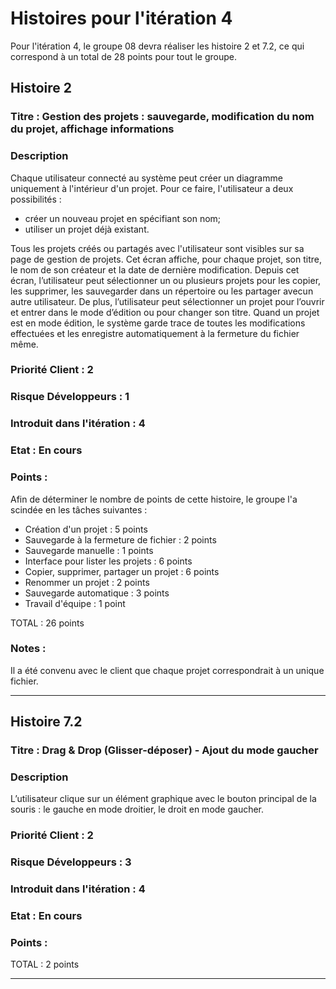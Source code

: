 # Histoires pour l'itération 4
Pour l'itération 4, le groupe 08 devra réaliser les histoire 2 et 7.2, ce qui correspond à un total de 28 points pour tout le groupe.

## Histoire 2

### Titre : Gestion des projets : sauvegarde, modification du nom du projet, affichage informations

### Description
Chaque utilisateur connecté au système peut créer un diagramme uniquement à l'intérieur d'un projet. Pour ce faire, l'utilisateur a deux 
possibilités :
- créer un nouveau projet en spécifiant son nom;
- utiliser un projet déjà existant.

Tous les projets créés ou partagés avec l'utilisateur sont visibles sur sa page de gestion de projets. Cet écran affiche, pour chaque projet, 
son titre, le nom de son créateur et la date de dernière modification. Depuis cet écran, l’utilisateur peut sélectionner un ou plusieurs projets
pour les copier, les supprimer, les sauvegarder dans un répertoire ou les partager avecun autre utilisateur. De plus, l’utilisateur peut 
sélectionner un projet pour l’ouvrir et entrer dans le mode d’édition ou pour changer son titre. Quand un projet est en mode édition, le 
système garde trace de toutes les modifications effectuées et les enregistre automatiquement à la fermeture du fichier même.

### Priorité Client : 2

### Risque Développeurs : 1

### Introduit dans l'itération : 4

### Etat : En cours

### Points :
Afin de déterminer le nombre de points de cette histoire, le groupe l'a scindée en les tâches suivantes :

- Création d'un projet : 5 points
- Sauvegarde à la fermeture de fichier : 2 points
- Sauvegarde manuelle : 1 points
- Interface pour lister les projets : 6 points
- Copier, supprimer, partager un projet : 6 points
- Renommer un projet : 2 points
- Sauvegarde automatique : 3 points
- Travail d'équipe : 1 point

TOTAL : 26 points

### Notes :
Il a été convenu avec le client que chaque projet correspondrait à un unique fichier.

----------------------

## Histoire 7.2

### Titre : Drag & Drop (Glisser-déposer) - Ajout du mode gaucher

### Description
L’utilisateur clique sur un élément graphique avec le bouton principal de la souris : le gauche en mode droitier, le droit en mode gaucher.

### Priorité Client : 2

### Risque Développeurs : 3

### Introduit dans l'itération : 4 

### Etat : En cours

### Points :

TOTAL : 2 points

----------------------

